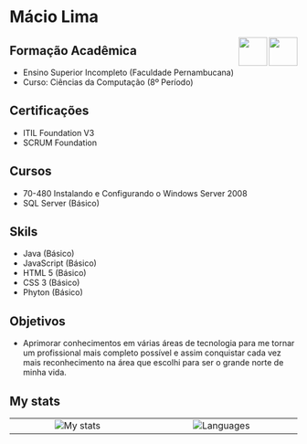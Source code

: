 # Mácio Lima

<img align="right" valign="bottom" height="50" src="https://media3.giphy.com/media/EK24OWrJSy1GkkNu0y/giphy.gif"/>
<img align="right" valign="bottom" height="50" src="https://media4.giphy.com/media/MeJgB3yMMwIaHmKD4z/giphy.gif"/>

## Formação Acadêmica

 * Ensino Superior Incompleto (Faculdade Pernambucana)
 * Curso: Ciências da Computação (8º Período)

## Certificações

 * ITIL Foundation V3
 * SCRUM Foundation

## Cursos
 * 70-480 Instalando e Configurando o Windows Server 2008
 * SQL Server (Básico)
 
## Skils
 * Java (Básico)
 * JavaScript (Básico)
 * HTML 5 (Básico)
 * CSS 3 (Básico)
 * Phyton (Básico)

## Objetivos
 * Aprimorar conhecimentos em várias áreas de tecnologia para me tornar um profissional mais completo possível e assim conquistar cada vez mais reconhecimento na área que escolhi para ser o grande norte de minha vida.


## My stats ##

<center>
<table align="center">
  <tr>
    <td width="500" align="center"><img src="https://github-readme-stats.vercel.app/api?username=maciohslima&show_icons=true&theme=dracula" alt="My stats"></td>
    <td width="500" align="center"><img src="https://github-readme-stats.vercel.app/api/top-langs/?username=maciohslima&theme=dracula" alt="Languages"/></td>
  </tr>
</table>
<center>
